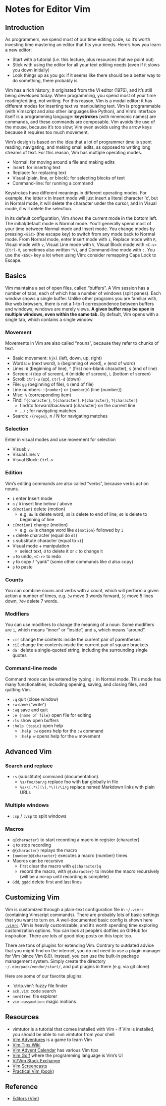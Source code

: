 # Notes for Editor Vim
## Introduction
As programmers, we spend most of our time editing code, so it’s worth investing time mastering an editor that fits your needs. Here’s how you learn a new editor:
- Start with a tutorial (i.e. this lecture, plus resources that we point out)
- Stick with using the editor for all your text editing needs (even if it slows you down initially)
- Look things up as you go: if it seems like there should be a better way to do something, there probably is

Vim has a rich history; it originated from the Vi editor (1976), and it’s still being developed today. When programming, you spend most of your time reading/editing, not writing. For this reason, Vim is a modal editor: it has different modes for inserting text vs manipulating text. Vim is programmable (with Vimscript and also other languages like Python), and Vim’s interface itself is a programming language: **keystrokes** (with mnemonic names) are commands, and these commands are composable. Vim avoids the use of the mouse, because it’s too slow; Vim even avoids using the arrow keys because it requires too much movement.

Vim’s design is based on the idea that a lot of programmer time is spent reading, navigating, and making small edits, as opposed to writing long streams of text. For this reason, Vim has multiple operating modes.
- Normal: for moving around a file and making edits
- Insert: for inserting text
- Replace: for replacing text
- Visual (plain, line, or block): for selecting blocks of text
- Command-line: for running a command

Keystrokes have different meanings in different operating modes. For example, the letter x in Insert mode will just insert a literal character ‘x’, but in Normal mode, it will delete the character under the cursor, and in Visual mode, it will delete the selection.

In its default configuration, Vim shows the current mode in the bottom left. The initial/default mode is Normal mode. You’ll generally spend most of your time between Normal mode and Insert mode. You change modes by pressing `<ESC>` (the escape key) to switch from any mode back to Normal mode. From Normal mode, enter Insert mode with `i`, Replace mode with `R`, Visual mode with `v`, Visual Line mode with `V`, Visual Block mode with `<C-v>` (`Ctrl-V`, sometimes also written `^V`), and Command-line mode with `:`. You use the `<ESC>` key a lot when using Vim: consider remapping Caps Lock to Escape.

## Basics
Vim maintains a set of open files, called “buffers”. A Vim session has a number of tabs, each of which has a number of windows (split panes). Each window shows a single buffer. Unlike other programs you are familiar with, like web browsers, there is not a 1-to-1 correspondence between buffers and windows; windows are merely views. **A given buffer may be open in multiple windows, even within the same tab.** By default, Vim opens with a single tab, which contains a single window.

### Movement
Movements in Vim are also called “nouns”, because they refer to chunks of text.
- Basic movement: `hjkl` (left, down, up, right)
- Words: `w` (next word), `b` (beginning of word), `e` (end of word)
- Lines: `0` (beginning of line), `^` (first non-blank character), `$` (end of line)
- Screen: `H` (top of screen), `M` (middle of screen), `L` (bottom of screen)
- Scroll: `Ctrl-u` (up), `Ctrl-d` (down)
- File: `gg` (beginning of file), `G` (end of file)
- Line numbers: `:{number}` or `{number}G` (line {number})
- Misc: `%` (corresponding item)
- Find: `f{character}`, `t{character}`, `F{character}`, `T{character}`
    + find/to forward/backward {character} on the current line
    + `,` `/` ; for navigating matches
- Search: `/{regex}`, n / N for navigating matches

### Selection
Enter in visual modes and use movement for selection
- Visual: `v`
- Visual Line: `V`
- Visual Block: `Ctrl-v`

### Edition
Vim’s editing commands are also called “verbs”, because verbs act on nouns.
- `i` enter Insert mode
- `o` / `O` insert line below / above
- `d{motion}` delete {motion}
    + e.g. `dw` is delete word, `d$` is delete to end of line, `d0` is delete to beginning of line
- `c{motion}` change {motion}
    + e.g. `cw` is change word like `d{motion}` followed by `i`
- `x` delete character (equal do `dl`)
- `s` substitute character (equal to `xi`)
- Visual mode + manipulation
    + select text, `d` to delete it or `c` to change it
- `u` to undo, `<C-r>` to redo
- `y` to copy / “yank” (some other commands like d also copy)
- `p` to paste
    
### Counts
You can combine nouns and verbs with a count, which will perform a given action a number of times, e.g. `3w` move 3 words forward, `5j` move 5 lines down, `7dw` delete 7 words.

### Modifiers
You can use modifiers to change the meaning of a noun. Some modifiers are `i`, which means “inner” or “inside”, and `a`, which means “around”.
- `ci(` change the contents inside the current pair of parentheses
- `ci[` change the contents inside the current pair of square brackets
- `da'` delete a single-quoted string, including the surrounding single quotes

### Command-line mode
Command mode can be entered by typing `:` in Normal mode. This mode has many functionalities, including opening, saving, and closing files, and quitting Vim.
- `:q` quit (close window)
- `:w` save (“write”)
- `:wq` save and quit
- `:e {name of file}` open file for editing
- `:ls` show open buffers
- `:help {topic}` open help
    + `:help :w` opens help for the `:w` command
    + `:help w` opens help for the `w` movement

## Advanced Vim
### Search and replace
- `:s` (substitute) command (documentation).
    + `%s/foo/bar/g` replace foo with bar globally in file
    + `%s/\[.*\](\(.*\))/\1/g` replace named Markdown links with plain URLs

### Multiple windows
- `:sp` / `:vsp` to split windows 

### Macros
- `q{character}` to start recording a macro in register {character}
- `q` to stop recording
- `@{character}` replays the macro
- `{number}@{character}` executes a macro {number} times
- Macros can be recursive
    + first clear the macro with `q{character}q`
    + record the macro, with `@{character}` to invoke the macro recursively (will be a no-op until recording is complete)
- `Gdd`, `ggdd` delete first and last lines

## Customizing Vim
Vim is customized through a plain-text configuration file in `~/.vimrc` (containing Vimscript commands). There are probably lots of basic settings that you want to turn on. A well-documented basic config is shown here [`.vimrc`](Tools/.vimrc). Vim is heavily customizable, and it’s worth spending time exploring customization options. You can look at people’s dotfiles on GitHub for inspiration. There are lots of good blog posts on this topic too. 

There are tons of plugins for extending Vim. Contrary to outdated advice that you might find on the internet, you do not need to use a plugin manager for Vim (since Vim 8.0). Instead, you can use the built-in package management system. Simply create the directory `~/.vim/pack/vendor/start/`, and put plugins in there (e.g. via git clone).

Here are some of our favorite plugins:
- 'ctrlp.vim': fuzzy file finder
- `ack.vim`: code search
- `nerdtree`: file explorer
- `vim-easymotion`: magic motions


## Resources
- vimtutor is a tutorial that comes installed with Vim - if Vim is installed, you should be able to run vimtutor from your shell
- [Vim Adventures](https://vim-adventures.com/) is a game to learn Vim
- [Vim Tips Wiki](http://vim.wikia.com/wiki/Vim_Tips_Wiki)
- [Vim Advent Calendar](https://vimways.org/2019/) has various Vim tips
- [Vim Golf](http://www.vimgolf.com/) where the programming language is Vim’s UI
- [Vi/Vim Stack Exchange](https://vi.stackexchange.com/)
- [Vim Screencasts](http://vimcasts.org/)
- [Practical Vim (book)](https://pragprog.com/titles/dnvim2/)

## Reference
- [Editors (Vim)](https://missing.csail.mit.edu/2020/editors/)
